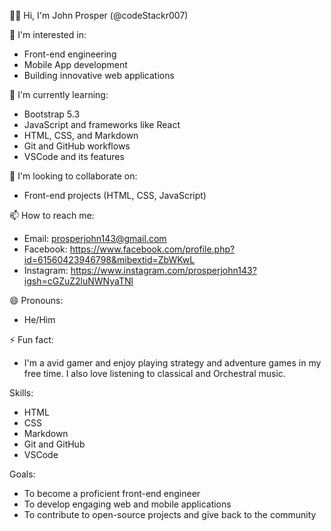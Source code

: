 👋🏾 Hi, I'm John Prosper (@codeStackr007)

👀 I'm interested in:

- Front-end engineering
- Mobile App development
- Building innovative web applications

🌱 I'm currently learning:

- Bootstrap 5.3
- JavaScript and frameworks like React
- HTML, CSS, and Markdown
- Git and GitHub workflows
- VSCode and its features

💞 I'm looking to collaborate on:

- Front-end projects (HTML, CSS, JavaScript)

📫 How to reach me:

- Email: prosperjohn143@gmail.com
- Facebook: https://www.facebook.com/profile.php?id=61560423946798&mibextid=ZbWKwL
- Instagram: https://www.instagram.com/prosperjohn143?igsh=cGZuZ2luNWNyaTNl

😄 Pronouns:

- He/Him

⚡ Fun fact:

- I'm a avid gamer and enjoy playing strategy and adventure games in my free time. I also love listening to classical and Orchestral music.

Skills:

- HTML
- CSS
- Markdown
- Git and GitHub
- VSCode

Goals:

- To become a proficient front-end engineer
- To develop engaging web and mobile applications
- To contribute to open-source projects and give back to the community
